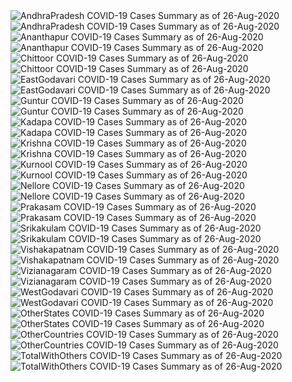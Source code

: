 <img src="https://deepuhub.github.io/COVID-19/GraphsGenerated/26-Aug-2020/AndhraPradesh_26-Aug-2020.jpg" alt="AndhraPradesh COVID-19 Cases Summary as of 26-Aug-2020">
<br>
<img src="https://deepuhub.github.io/COVID-19/GraphsGenerated/26-Aug-2020/Last24Hrs_AndhraPradesh_26-Aug-2020.jpg" alt="AndhraPradesh COVID-19 Cases Summary as of 26-Aug-2020">
<br>
<img src="https://deepuhub.github.io/COVID-19/GraphsGenerated/26-Aug-2020/Ananthapur_26-Aug-2020.jpg" alt="Ananthapur COVID-19 Cases Summary as of 26-Aug-2020">
<br>
<img src="https://deepuhub.github.io/COVID-19/GraphsGenerated/26-Aug-2020/Last24Hrs_Ananthapur_26-Aug-2020.jpg" alt="Ananthapur COVID-19 Cases Summary as of 26-Aug-2020">
<br>
<img src="https://deepuhub.github.io/COVID-19/GraphsGenerated/26-Aug-2020/Chittoor_26-Aug-2020.jpg" alt="Chittoor COVID-19 Cases Summary as of 26-Aug-2020">
<br>
<img src="https://deepuhub.github.io/COVID-19/GraphsGenerated/26-Aug-2020/Last24Hrs_Chittoor_26-Aug-2020.jpg" alt="Chittoor COVID-19 Cases Summary as of 26-Aug-2020">
<br>
<img src="https://deepuhub.github.io/COVID-19/GraphsGenerated/26-Aug-2020/EastGodavari_26-Aug-2020.jpg" alt="EastGodavari COVID-19 Cases Summary as of 26-Aug-2020">
<br>
<img src="https://deepuhub.github.io/COVID-19/GraphsGenerated/26-Aug-2020/Last24Hrs_EastGodavari_26-Aug-2020.jpg" alt="EastGodavari COVID-19 Cases Summary as of 26-Aug-2020">
<br>
<img src="https://deepuhub.github.io/COVID-19/GraphsGenerated/26-Aug-2020/Guntur_26-Aug-2020.jpg" alt="Guntur COVID-19 Cases Summary as of 26-Aug-2020">
<br>
<img src="https://deepuhub.github.io/COVID-19/GraphsGenerated/26-Aug-2020/Last24Hrs_Guntur_26-Aug-2020.jpg" alt="Guntur COVID-19 Cases Summary as of 26-Aug-2020">
<br>
<img src="https://deepuhub.github.io/COVID-19/GraphsGenerated/26-Aug-2020/Kadapa_26-Aug-2020.jpg" alt="Kadapa COVID-19 Cases Summary as of 26-Aug-2020">
<br>
<img src="https://deepuhub.github.io/COVID-19/GraphsGenerated/26-Aug-2020/Last24Hrs_Kadapa_26-Aug-2020.jpg" alt="Kadapa COVID-19 Cases Summary as of 26-Aug-2020">
<br>
<img src="https://deepuhub.github.io/COVID-19/GraphsGenerated/26-Aug-2020/Krishna_26-Aug-2020.jpg" alt="Krishna COVID-19 Cases Summary as of 26-Aug-2020">
<br>
<img src="https://deepuhub.github.io/COVID-19/GraphsGenerated/26-Aug-2020/Last24Hrs_Krishna_26-Aug-2020.jpg" alt="Krishna COVID-19 Cases Summary as of 26-Aug-2020">
<br>
<img src="https://deepuhub.github.io/COVID-19/GraphsGenerated/26-Aug-2020/Kurnool_26-Aug-2020.jpg" alt="Kurnool COVID-19 Cases Summary as of 26-Aug-2020">
<br>
<img src="https://deepuhub.github.io/COVID-19/GraphsGenerated/26-Aug-2020/Last24Hrs_Kurnool_26-Aug-2020.jpg" alt="Kurnool COVID-19 Cases Summary as of 26-Aug-2020">
<br>
<img src="https://deepuhub.github.io/COVID-19/GraphsGenerated/26-Aug-2020/Nellore_26-Aug-2020.jpg" alt="Nellore COVID-19 Cases Summary as of 26-Aug-2020">
<br>
<img src="https://deepuhub.github.io/COVID-19/GraphsGenerated/26-Aug-2020/Last24Hrs_Nellore_26-Aug-2020.jpg" alt="Nellore COVID-19 Cases Summary as of 26-Aug-2020">
<br>
<img src="https://deepuhub.github.io/COVID-19/GraphsGenerated/26-Aug-2020/Prakasam_26-Aug-2020.jpg" alt="Prakasam COVID-19 Cases Summary as of 26-Aug-2020">
<br>
<img src="https://deepuhub.github.io/COVID-19/GraphsGenerated/26-Aug-2020/Last24Hrs_Prakasam_26-Aug-2020.jpg" alt="Prakasam COVID-19 Cases Summary as of 26-Aug-2020">
<br>
<img src="https://deepuhub.github.io/COVID-19/GraphsGenerated/26-Aug-2020/Srikakulam_26-Aug-2020.jpg" alt="Srikakulam COVID-19 Cases Summary as of 26-Aug-2020">
<br>
<img src="https://deepuhub.github.io/COVID-19/GraphsGenerated/26-Aug-2020/Last24Hrs_Srikakulam_26-Aug-2020.jpg" alt="Srikakulam COVID-19 Cases Summary as of 26-Aug-2020">
<br>
<img src="https://deepuhub.github.io/COVID-19/GraphsGenerated/26-Aug-2020/Vishakapatnam_26-Aug-2020.jpg" alt="Vishakapatnam COVID-19 Cases Summary as of 26-Aug-2020">
<br>
<img src="https://deepuhub.github.io/COVID-19/GraphsGenerated/26-Aug-2020/Last24Hrs_Vishakapatnam_26-Aug-2020.jpg" alt="Vishakapatnam COVID-19 Cases Summary as of 26-Aug-2020">
<br>
<img src="https://deepuhub.github.io/COVID-19/GraphsGenerated/26-Aug-2020/Vizianagaram_26-Aug-2020.jpg" alt="Vizianagaram COVID-19 Cases Summary as of 26-Aug-2020">
<br>
<img src="https://deepuhub.github.io/COVID-19/GraphsGenerated/26-Aug-2020/Last24Hrs_Vizianagaram_26-Aug-2020.jpg" alt="Vizianagaram COVID-19 Cases Summary as of 26-Aug-2020">
<br>
<img src="https://deepuhub.github.io/COVID-19/GraphsGenerated/26-Aug-2020/WestGodavari_26-Aug-2020.jpg" alt="WestGodavari COVID-19 Cases Summary as of 26-Aug-2020">
<br>
<img src="https://deepuhub.github.io/COVID-19/GraphsGenerated/26-Aug-2020/Last24Hrs_WestGodavari_26-Aug-2020.jpg" alt="WestGodavari COVID-19 Cases Summary as of 26-Aug-2020">
<br>
<img src="https://deepuhub.github.io/COVID-19/GraphsGenerated/26-Aug-2020/OtherStates_26-Aug-2020.jpg" alt="OtherStates COVID-19 Cases Summary as of 26-Aug-2020">
<br>
<img src="https://deepuhub.github.io/COVID-19/GraphsGenerated/26-Aug-2020/Last24Hrs_OtherStates_26-Aug-2020.jpg" alt="OtherStates COVID-19 Cases Summary as of 26-Aug-2020">
<br>
<img src="https://deepuhub.github.io/COVID-19/GraphsGenerated/26-Aug-2020/OtherCountries_26-Aug-2020.jpg" alt="OtherCountries COVID-19 Cases Summary as of 26-Aug-2020">
<br>
<img src="https://deepuhub.github.io/COVID-19/GraphsGenerated/26-Aug-2020/Last24Hrs_OtherCountries_26-Aug-2020.jpg" alt="OtherCountries COVID-19 Cases Summary as of 26-Aug-2020">
<br>
<img src="https://deepuhub.github.io/COVID-19/GraphsGenerated/26-Aug-2020/TotalWithOthers_26-Aug-2020.jpg" alt="TotalWithOthers COVID-19 Cases Summary as of 26-Aug-2020">
<br>
<img src="https://deepuhub.github.io/COVID-19/GraphsGenerated/26-Aug-2020/Last24Hrs_TotalWithOthers_26-Aug-2020.jpg" alt="TotalWithOthers COVID-19 Cases Summary as of 26-Aug-2020">
<br>